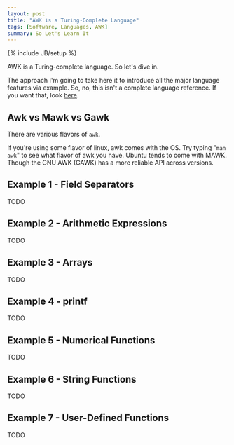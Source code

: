 ```yaml
---
layout: post
title: "AWK is a Turing-Complete Language"
tags: [Software, Languages, AWK]
summary: So Let's Learn It
---
```

{% include JB/setup %}

AWK is a Turing-complete language. So let's dive in.

The approach I'm going to take here it to introduce all the major language features via example. So, no, this isn't a complete language reference. If you want that, look [here](https://www.grymoire.com/Unix/Awk.html).

## Awk vs Mawk vs Gawk

There are various flavors of `awk`.

If you're using some flavor of linux, awk comes with the OS. Try typing "`man awk`" to see what flavor of awk you have. Ubuntu tends to come with MAWK. Though the GNU AWK (GAWK) has a more reliable API across versions.

## Example 1 - Field Separators

TODO

## Example 2 - Arithmetic Expressions

TODO

## Example 3 - Arrays

TODO

## Example 4 - printf

TODO

## Example 5 - Numerical Functions

TODO

## Example 6 - String Functions

TODO

## Example 7 - User-Defined Functions

TODO

